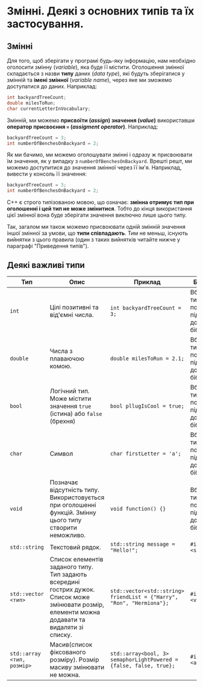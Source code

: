 # Змінні. Деякі з основних типів та їх застосування.

## Змінні

Для того, щоб зберігати у програмі будь-яку інформацію, нам необхідно оголосити змінну (_variable_), яка буде її містити. Оголошення змінної складається з назви **типу** даних (_data type_), які будуть зберігатися у змінній та **імені змінної** (_variable name_), через яке ми зможемо доступатися до даних. Наприклад:

``` cpp
int backyardTreeCount;
double milesToRun;
char currentLetterInVocabulary;
```

Змінній, ми можемо **присвоїти (_assign_) значення (_value_)** використавши **оператор присвоєння `=` (_assigment operator_)**. Наприклад:

```cpp
backyardTreeCount = 3;
int numberOfBenchesOnBackyard = 2;
```

Як ми бачимо, ми можемо оголошувати змінні і одразу ж присвоювати їм значення, як у випадку з `numberOfBenchesOnBackyard`. Врешті решт, ми можемо доступитися до значення змінної через її ім'я. Наприклад, вивести у консоль її значення:
 
```cpp
backyardTreeCount = 3;
int numberOfBenchesOnBackyard = 2;
```

С++ є строго типізованою мовою, що означає: **змінна отримує тип при оголошенні і цей тип не може змінитися**. Тобто до кінця використання цієї змінної вона буде зберігати значення виключно лише цього типу.
 
Так, загалом ми також можемо присвоювати одній змінній значення іншої змінної за умови, що **типи співпадають**. Тим не меньш, існують вийнятки з цього правила (один з таких вийнятків читайте нижче у параграфі "Приведення типів"). 

## Деякі важливі типи

| Тип | Опис | Приклад | Бібліотека|
| -- | -- | -- | -- |
| `int` | Цілі позитивні та від'ємні числа. | `int backyardTreeCount = 3;` | Вбудований тип. Не потребує підключення додаткових бібіліотек. |
| `double` | Числа з плаваючою комою. | `double milesToRun = 2.1;` | Вбудований тип. Не потребує підключення додаткових бібіліотек. |
| `bool` | Логічний тип. Може містити значення `true` (істина) або `false` (брехня) | `bool pllugIsCool = true;` | Вбудований тип. Не потребує підключення додаткових бібіліотек. |
| `char` | Символ | `char firstLetter = 'a';` | Вбудований тип. Не потребує підключення додаткових бібіліотек. |
| `void` | Позначає відсутність типу. Використовується при оголошенні функцій. Змінну цього типу створити неможливо. | `void function() {}` | Вбудований тип. Не потребує підключення додаткових бібіліотек. |
| `std::string` | Текстовий рядок. | `std::string message = "Hello!";` | `#include <string>` |
| `std::vector <тип>` | Список елементів заданого типу. Тип задають всередині гострих дужок. Список може змінювати розмір, елементи можна додавати та видаляти зі списку. | `std::vector<std::string> friendList = {"Harry", "Ron", "Hermiona"};` | `#include <vector>` |
| `std::array <тип, розмір>` | Масив(список фіксованого розміру). Розмір масиву змінювати не можна. | `std::array<bool, 3> semaphorLightPowered = {false, false, true};` | `#include <array>` |
